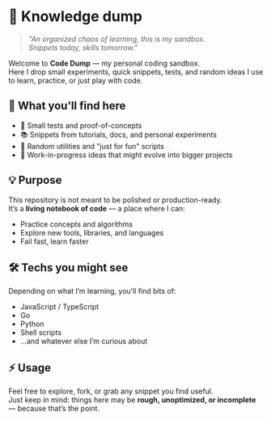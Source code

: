 # 🧠 Knowledge dump

> *"An organized chaos of learning, this is my sandbox.  
> Snippets today, skills tomorrow."*

Welcome to **Code Dump** — my personal coding sandbox.  
Here I drop small experiments, quick snippets, tests, and random ideas I use to learn, practice, or just play with code.

## 📂 What you'll find here
- 🔎 Small tests and proof-of-concepts  
- 📚 Snippets from tutorials, docs, and personal experiments  
- 🧩 Random utilities and "just for fun" scripts  
- 🚀 Work-in-progress ideas that might evolve into bigger projects  

## 💡 Purpose
This repository is not meant to be polished or production-ready.  
It’s a **living notebook of code** — a place where I can:
- Practice concepts and algorithms  
- Explore new tools, libraries, and languages  
- Fail fast, learn faster  

## 🛠️ Techs you might see
Depending on what I’m learning, you’ll find bits of:
- JavaScript / TypeScript  
- Go  
- Python  
- Shell scripts  
- …and whatever else I’m curious about  

## ⚡ Usage
Feel free to explore, fork, or grab any snippet you find useful.  
Just keep in mind: things here may be **rough, unoptimized, or incomplete** — because that’s the point.  

